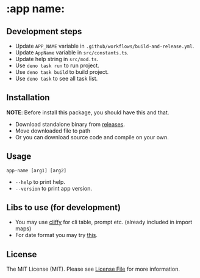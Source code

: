 # :app name:

## Development steps

- Update `APP_NAME` variable in `.github/workflows/build-and-release.yml`.
- Update `AppName` variable in `src/constants.ts`.
- Update help string in `src/mod.ts`.
- Use `deno task run` to run project.
- Use `deno task build` to build project.
- Use `deno task` to see all task list.

## Installation

**NOTE**: Before install this package, you should have this and that.

- Download standalone binary from
  [releases](https://github.com/username/repository/releases).
- Move downloaded file to path
- Or you can download source code and compile on your own.

## Usage

`app-name [arg1] [arg2]`

- `--help` to print help.
- `--version` to print app version.

## Libs to use (for development)

- You may use [cliffy](https://cliffy.io/docs/) for cli table, prompt etc.
  (already included in import maps)
- For date format you may try [this](std/datetime/mod.ts).

## License

The MIT License (MIT). Please see [License File](LICENSE) for more information.
